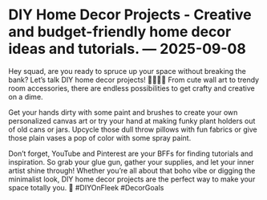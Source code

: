 # DIY Home Decor Projects - Creative and budget-friendly home decor ideas and tutorials. — 2025-09-08

Hey squad, are you ready to spruce up your space without breaking the bank? Let’s talk DIY home decor projects! 💁🏻‍♀️✨ From cute wall art to trendy room accessories, there are endless possibilities to get crafty and creative on a dime.

Get your hands dirty with some paint and brushes to create your own personalized canvas art or try your hand at making funky plant holders out of old cans or jars. Upcycle those dull throw pillows with fun fabrics or give those plain vases a pop of color with some spray paint.

Don’t forget, YouTube and Pinterest are your BFFs for finding tutorials and inspiration. So grab your glue gun, gather your supplies, and let your inner artist shine through! Whether you’re all about that boho vibe or digging the minimalist look, DIY home decor projects are the perfect way to make your space totally you. 🌟 #DIYOnFleek #DecorGoals